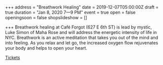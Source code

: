 +++
address = "Breathwork Healing"
date = 2019-12-07T05:00:00Z
draft = true
duration = "Jan 8, 2020 7—9 PM"
event = true
open = false
openingsoon = false
shopslideshow = []

+++
Breathwork healing at Café Forgot (627 E 6th ST) is lead by mystic, Luke Simon of Maha Rose and will address the energetic intensity of life in NYC. Breathwork is an active meditation that takes you out of the mind and into feeling. As you relax and let go, the increased oxygen flow rejuvenates your body and helps to open your heart.

[Tickets](https://www.eventbrite.com/e/breathwork-healing-at-cafe-forgot-tickets-87034860611 "tickets")